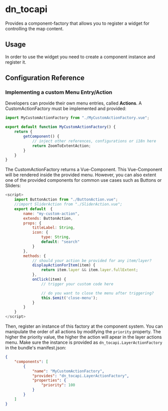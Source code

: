 # dn_tocapi

Provides a component-factory that allows you to register a widget for controlling the map content.

## Usage

In order to use the widget you need to create a component instance and register it.

## Configuration Reference

### Implementing a custom Menu Entry/Action
Developers can provide their own menu entries, called __Actions__.
A CustomActionFactory must be implemented and provided:

```javascript
import MyCustomActionFactory from "./MyCustomActionFactory.vue";

export default function MyCustomActionFactory() {
    return {
        getComponent() {
            // inject other references, configurations or i18n here
            return ZoomToExtentAction;
        }
    }
}
```

The CustomActionFactory returns a Vue-Component.
This Vue-Component will be rendered inside the provided menu.
However, you can also extent one of the provided components for common use cases such as Buttons or Sliders:

```javascript
<script>
    import ButtonAction from "./ButtonAction.vue";
    //import SliderAction from "./SliderAction.vue";
    export default  {
        name: "my-custom-action",
        extends: ButtonAction,
        props: {
            titleLabel: String,
            icon: {
                type: String,
                default: "search"
            }
        },
        methods: {
            // should your action be provided for any item/layer?
            displayActionForItem(item) {
                return item.layer && item.layer.fullExtent;
            },
            onClick(item) {
                // trigger your custom code here

                // do you want to close the menu after triggering?
                this.$emit('close-menu');
            }
        }
    }
</script>
```

Then, register an instance of this factory at the component system.
You can manipulate the order of all actions by modifying the `priority` property.
The higher the priority value, the higher the action will apear in the layer actions menu.
Make sure the instance is provided as `dn_tocapi.LayerActionFactory` in the bundle's manifest.json:

```json
{
    "components": [
        {
            "name": "MyCustomActionFactory",
            "provides": "dn_tocapi.LayerActionFactory",
            "properties": {
                "priority": 100
            }
        }
    ]
}
```
